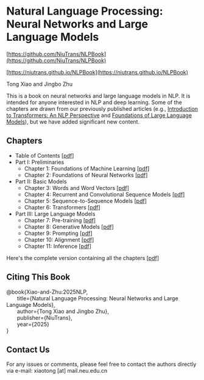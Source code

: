 # Natural Language Processing:<br>Neural Networks and Large Language Models

[https://github.com/NiuTrans/NLPBook](https://github.com/NiuTrans/NLPBook)

[https://niutrans.github.io/NLPBook](https://niutrans.github.io/NLPBook)

Tong Xiao and Jingbo Zhu

This is a book on neural networks and large language models in NLP. It is intended for anyone interested in NLP and deep learning. Some of the chapters are drawn from our previously published articles (e.g., [Introduction to Transformers: An NLP Perspective](https://arxiv.org/abs/2311.17633) and  [Foundations of Large Language Models](https://arxiv.org/abs/2501.09223)), but we have added significant new content.

## Chapters

- Table of Contents [[pdf]](./chapters/nlp-book-contents.pdf)
- Part I: Preliminaries
	- Chapter 1: Foundations of Machine Learning [[pdf]](./chapters/nlp-book-chapter1.pdf)
	- Chapter 2: Foundations of Neural Networks [[pdf]](./chapters/nlp-book-chapter2.pdf)
- Part II: Basic Models
	- Chapter 3: Words and Word Vectors [[pdf]](./chapters/nlp-book-chapter3.pdf)
	- Chapter 4: Recurrent and Convolutional Sequence Models [[pdf]](./chapters/nlp-book-chapter4.pdf)
	- Chapter 5: Sequence-to-Sequence Models [[pdf]](./chapters/nlp-book-chapter5.pdf)
	- Chapter 6: Transformers [[pdf]](./chapters/nlp-book-chapter6.pdf)
- Part III: Large Language Models
	- Chapter 7: Pre-training [[pdf]](./chapters/nlp-book-chapter7.pdf)
	- Chapter 8: Generative Models [[pdf]](./chapters/nlp-book-chapter8.pdf)
	- Chapter 9: Prompting [[pdf]](./chapters/nlp-book-chapter9.pdf)
	- Chapter 10: Alignment [[pdf]](./chapters/nlp-book-chapter10.pdf)
	- Chapter 11: Inference [[pdf]](./chapters/nlp-book-chapter11.pdf)

Here's the complete version containing all the chapters [[pdf]](./chapters/nlp-book.pdf)

## Citing This Book

@book{Xiao-and-Zhu:2025NLP,<br>
&ensp;&ensp;&ensp;&ensp;title={Natural Language Processing: Neural Networks and Large Language Models},<br>
&ensp;&ensp;&ensp;&ensp;author={Tong Xiao and Jingbo Zhu},<br>
&ensp;&ensp;&ensp;&ensp;publisher={NiuTrans},<br>
&ensp;&ensp;&ensp;&ensp;year={2025}<br>
}

## Contact Us

For any issues or comments, please feel free to contact the authors directly via e-mail: xiaotong [at] mail.neu.edu.cn
